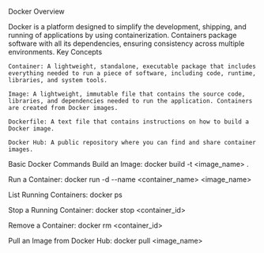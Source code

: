 Docker Overview

Docker is a platform designed to simplify the development, shipping, and running of applications by using containerization. Containers package software with all its dependencies, ensuring consistency across multiple environments.
Key Concepts

    Container: A lightweight, standalone, executable package that includes everything needed to run a piece of software, including code, runtime, libraries, and system tools.

    Image: A lightweight, immutable file that contains the source code, libraries, and dependencies needed to run the application. Containers are created from Docker images.

    Dockerfile: A text file that contains instructions on how to build a Docker image.

    Docker Hub: A public repository where you can find and share container images.
Basic Docker Commands
Build an Image: docker build -t <image_name> .

Run a Container: docker run -d --name <container_name> <image_name>

List Running Containers: docker ps

Stop a Running Container: docker stop <container_id>

Remove a Container: docker rm <container_id>

Pull an Image from Docker Hub: docker pull <image_name>

